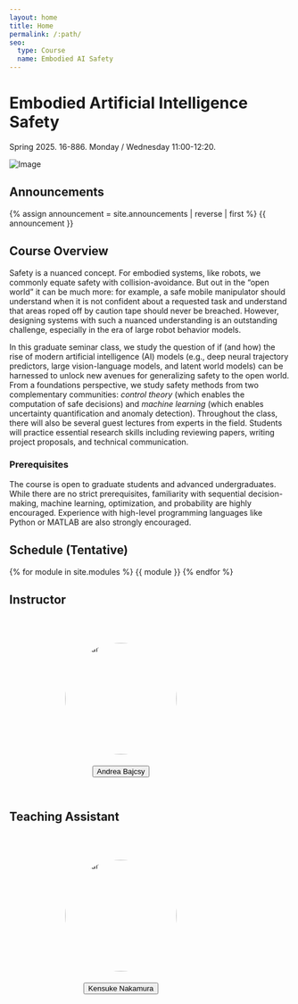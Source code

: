 ```yaml
---
layout: home
title: Home
permalink: /:path/
seo:
  type: Course
  name: Embodied AI Safety 
---
```


# Embodied Artificial Intelligence Safety 
Spring 2025. 16-886. Monday / Wednesday 11:00-12:20.

![Image](/assets/images/front-fig2.png)

## Announcements 
<!-- Displays All Annoucements -->
<!-- {% assign announcements = site.announcements | reverse %}
{% for announcement in announcements %}
{{ announcement }}
{% endfor %} -->

<!-- Displays Most Recent Annoucement -->
{% assign announcement = site.announcements | reverse | first %}
{{ announcement }}

## Course Overview 
Safety is a nuanced concept. For embodied systems, like robots, we commonly equate safety with collision-avoidance. But out in the “open world” it can be much more: for example, a safe mobile manipulator should understand when it is not confident about a requested task and understand that areas roped off by caution tape should never be breached. However, designing systems with such a nuanced understanding is an outstanding challenge, especially in the era of large robot behavior models. 

In this graduate seminar class, we study the question of if (and how) the rise of modern artificial intelligence (AI) models (e.g., deep neural trajectory predictors, large vision-language models, and latent world models) can be harnessed to unlock new avenues for generalizing safety to the open world. From a foundations perspective, we study safety methods from two complementary communities: *control theory* (which enables the computation of safe decisions) and *machine learning* (which enables uncertainty quantification and anomaly detection). Throughout the class, there will also be several guest lectures from experts in the field. Students will practice essential research skills including reviewing papers, writing project proposals, and technical communication.

### Prerequisites
The course is open to graduate students and advanced undergraduates. While there are no strict prerequisites, familiarity with sequential decision-making, machine learning, optimization, and probability are highly encouraged. Experience with high-level programming languages like Python or MATLAB are also strongly encouraged.




## Schedule (Tentative) 

{% for module in site.modules %}
{{ module }}
{% endfor %}


## Instructor

<figure style="display: inline-flex;">

<figure>
<img src="/embodied-ai-safety/assets/images/avb.png" alt="Avatar" style="width:200px; height:auto; object-fit: cover; border-radius:50%; padding:20px;">
<figcaption style="text-align: center;"><a href="https://www.cs.cmu.edu/~abajcsy/"><button type="button" name="button" class="btn">Andrea Bajcsy</button>
</a></figcaption>
</figure>

</figure>

## Teaching Assistant 

<figure style="display: inline-flex;">

<figure>
<img src="/embodied-ai-safety/assets/images/kn.jpg" alt="Avatar" style="width:200px; height:auto; object-fit: cover; border-radius:50%; padding:20px;">
<figcaption style="text-align: center;"><a href="https://kensukenk.github.io/"><button type="button" name="button" class="btn">Kensuke Nakamura</button>
</a></figcaption>
</figure>

</figure>


